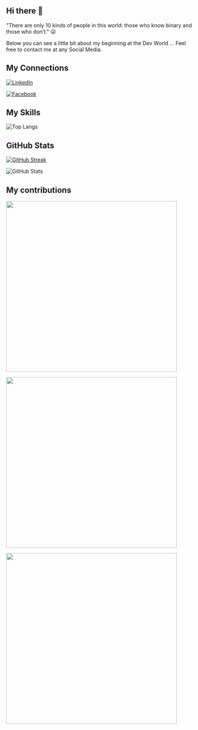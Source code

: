 ## Hi there 👋

"There are only 10 kinds of people in this world: those who know binary and those who don’t." :stuck_out_tongue_winking_eye:

Below you can see a little bit about my beginning at the Dev World ... Feel free to contact me at any Social Media.

## My Connections

[![LinkedIn](https://img.shields.io/badge/LinkedIn-000?style=for-the-badge&logo=linkedin&logoColor=0E76A8)](https://www.linkedin.com/in/giovane-guimarães/)

[![Facebook](https://img.shields.io/badge/Facebook-000?style=for-the-badge&logo=facebook)](https://www.facebook.com/gigioguimaraes/)

## My Skills

![Top Langs](https://github-readme-stats-git-masterrstaa-rickstaa.vercel.app/api/top-langs/?username=gigiocode&layout=compact&bg_color=000&border_color=30A3DC&title_color=E94D5F&text_color=FFF)

## GitHub Stats

[![GitHub Streak](https://streak-stats.demolab.com/?user=gigiocode&theme=bear&background=000&border=30A3DC&dates=FFF)](https://git.io/streak-stats)

![GitHub Stats](https://github-readme-stats.vercel.app/api?username=gigiocode&theme=transparent&bg_color=000&border_color=30A3DC&show_icons=true&icon_color=30A3DC&title_color=E94D5F&text_color=FFF)

## My contributions

<a href="https://github.com/gigiocode/DIO-PIANO"><img src="https://github-link-card.s3.ap-northeast-1.amazonaws.com/gigiocode/DIO-PIANO.png" width="460px"></a>

<a href="https://github.com/gigiocode/DIO-MEMORY-GAME"><img src="https://github-link-card.s3.ap-northeast-1.amazonaws.com/gigiocode/DIO-MEMORY-GAME.png" width="460px"></a>

<a href="https://github.com/gigiocode/DIO-DETONA-RALPH"><img src="https://github-link-card.s3.ap-northeast-1.amazonaws.com/gigiocode/DIO-DETONA-RALPH.png" width="460px"></a>

